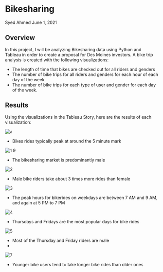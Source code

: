 # Bikesharing

Syed Ahmed 
June 1, 2021


## Overview 
In this project, I will be analyzing Bikesharing data using Python and Tableau in order to create a proposal for Des Moines investors. A bike trip analysis is created with the following visualizations: 
- The length of time that bikes are checked out for all riders and genders
- The number of bike trips for all riders and genders for each hour of each day of the week
- The number of bike trips for each type of user and gender for each day of the week.

## Results 

Using the visualizations in the Tableau Story, here are the results of each visualization: 

![a](https://user-images.githubusercontent.com/45697471/120260978-f5208780-c264-11eb-84f5-bfb4e5b39d32.png)

- Bikes rides typically peak at around the 5 minute mark

![1 9](https://user-images.githubusercontent.com/45697471/120261184-5e07ff80-c265-11eb-9b36-b3046bcc7ada.png)

- The bikesharing market is predominantly male

![2](https://user-images.githubusercontent.com/45697471/120261216-70823900-c265-11eb-82b9-496c5536d0db.png)

- Male bike riders take about 3 times more rides than female

![3](https://user-images.githubusercontent.com/45697471/120261241-7d069180-c265-11eb-9fbb-b287d916534a.png)

- The peak hours for bikerides on weekdays are between 7 AM and 9 AM, and again at 5 PM to 7 PM

![4](https://user-images.githubusercontent.com/45697471/120261265-8c85da80-c265-11eb-8aed-b89609098f40.png)

- Thursdays and Fridays are the most popular days for bike rides

![5](https://user-images.githubusercontent.com/45697471/120261281-9576ac00-c265-11eb-96ad-5a2dd132c5f5.png)

- Most of the Thursday and Friday riders are male
- 
![7](https://user-images.githubusercontent.com/45697471/120261299-a0c9d780-c265-11eb-8211-a71005d9033f.png)

- Younger bike users tend to take longer bike rides than older ones


